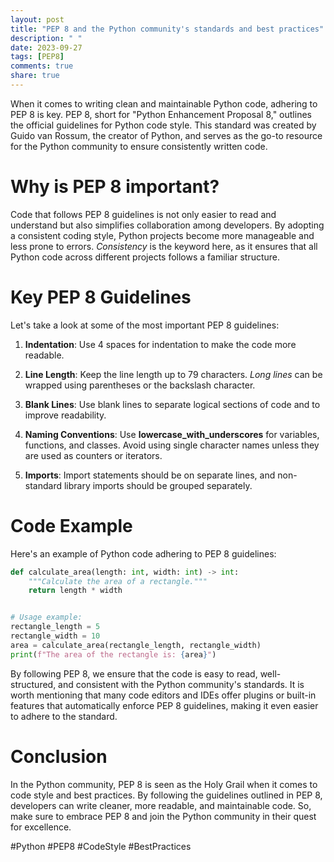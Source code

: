 ```yaml
---
layout: post
title: "PEP 8 and the Python community's standards and best practices"
description: " "
date: 2023-09-27
tags: [PEP8]
comments: true
share: true
---
```


When it comes to writing clean and maintainable Python code, adhering to PEP 8 is key. PEP 8, short for "Python Enhancement Proposal 8," outlines the official guidelines for Python code style. This standard was created by Guido van Rossum, the creator of Python, and serves as the go-to resource for the Python community to ensure consistently written code.

Why is PEP 8 important?
======================
Code that follows PEP 8 guidelines is not only easier to read and understand but also simplifies collaboration among developers. By adopting a consistent coding style, Python projects become more manageable and less prone to errors. *Consistency* is the keyword here, as it ensures that all Python code across different projects follows a familiar structure.

Key PEP 8 Guidelines
======================
Let's take a look at some of the most important PEP 8 guidelines:

1. **Indentation**: Use 4 spaces for indentation to make the code more readable.

2. **Line Length**: Keep the line length up to 79 characters. *Long lines* can be wrapped using parentheses or the backslash character.

3. **Blank Lines**: Use blank lines to separate logical sections of code and to improve readability.

4. **Naming Conventions**: Use **lowercase_with_underscores** for variables, functions, and classes. Avoid using single character names unless they are used as counters or iterators.

5. **Imports**: Import statements should be on separate lines, and non-standard library imports should be grouped separately.

Code Example
============
Here's an example of Python code adhering to PEP 8 guidelines:

```python
def calculate_area(length: int, width: int) -> int:
    """Calculate the area of a rectangle."""
    return length * width


# Usage example:
rectangle_length = 5
rectangle_width = 10
area = calculate_area(rectangle_length, rectangle_width)
print(f"The area of the rectangle is: {area}")
```

By following PEP 8, we ensure that the code is easy to read, well-structured, and consistent with the Python community's standards. It is worth mentioning that many code editors and IDEs offer plugins or built-in features that automatically enforce PEP 8 guidelines, making it even easier to adhere to the standard.

Conclusion
==========
In the Python community, PEP 8 is seen as the Holy Grail when it comes to code style and best practices. By following the guidelines outlined in PEP 8, developers can write cleaner, more readable, and maintainable code. So, make sure to embrace PEP 8 and join the Python community in their quest for excellence.

#Python #PEP8 #CodeStyle #BestPractices